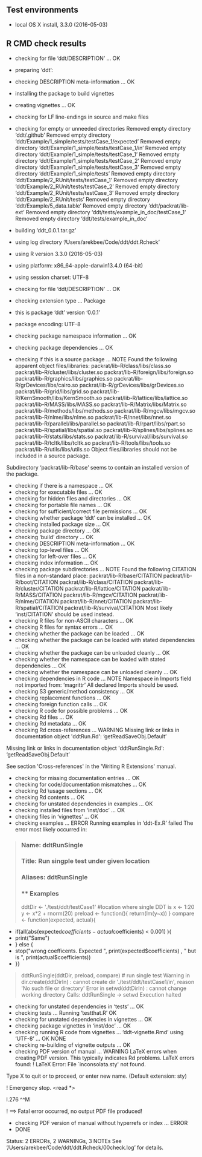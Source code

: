 ## Test environments
* local OS X install, 3.3.0 (2016-05-03)

## R CMD check results

* checking for file ‘ddt/DESCRIPTION’ ... OK
* preparing ‘ddt’:
* checking DESCRIPTION meta-information ... OK
* installing the package to build vignettes
* creating vignettes ... OK
* checking for LF line-endings in source and make files
* checking for empty or unneeded directories
Removed empty directory ‘ddt/.github’
Removed empty directory ‘ddt/Example/1_simple/tests/testCase_1/expected’
Removed empty directory ‘ddt/Example/1_simple/tests/testCase_1/in’
Removed empty directory ‘ddt/Example/1_simple/tests/testCase_1’
Removed empty directory ‘ddt/Example/1_simple/tests/testCase_2’
Removed empty directory ‘ddt/Example/1_simple/tests/testCase_3’
Removed empty directory ‘ddt/Example/1_simple/tests’
Removed empty directory ‘ddt/Example/2_RUnit/tests/testCase_1’
Removed empty directory ‘ddt/Example/2_RUnit/tests/testCase_2’
Removed empty directory ‘ddt/Example/2_RUnit/tests/testCase_3’
Removed empty directory ‘ddt/Example/2_RUnit/tests’
Removed empty directory ‘ddt/Example/5_data.table’
Removed empty directory ‘ddt/packrat/lib-ext’
Removed empty directory ‘ddt/tests/example_in_doc/testCase_1’
Removed empty directory ‘ddt/tests/example_in_doc’
* building ‘ddt_0.0.1.tar.gz’

* using log directory ‘/Users/arekbee/Code/ddt/ddt.Rcheck’
* using R version 3.3.0 (2016-05-03)
* using platform: x86_64-apple-darwin13.4.0 (64-bit)
* using session charset: UTF-8
* checking for file ‘ddt/DESCRIPTION’ ... OK
* checking extension type ... Package
* this is package ‘ddt’ version ‘0.0.1’
* package encoding: UTF-8
* checking package namespace information ... OK
* checking package dependencies ... OK
* checking if this is a source package ... NOTE
Found the following apparent object files/libraries:
  packrat/lib-R/class/libs/class.so
  packrat/lib-R/cluster/libs/cluster.so
  packrat/lib-R/foreign/libs/foreign.so
  packrat/lib-R/graphics/libs/graphics.so
  packrat/lib-R/grDevices/libs/cairo.so
  packrat/lib-R/grDevices/libs/grDevices.so
  packrat/lib-R/grid/libs/grid.so
  packrat/lib-R/KernSmooth/libs/KernSmooth.so
  packrat/lib-R/lattice/libs/lattice.so packrat/lib-R/MASS/libs/MASS.so
  packrat/lib-R/Matrix/libs/Matrix.so
  packrat/lib-R/methods/libs/methods.so packrat/lib-R/mgcv/libs/mgcv.so
  packrat/lib-R/nlme/libs/nlme.so packrat/lib-R/nnet/libs/nnet.so
  packrat/lib-R/parallel/libs/parallel.so
  packrat/lib-R/rpart/libs/rpart.so
  packrat/lib-R/spatial/libs/spatial.so
  packrat/lib-R/splines/libs/splines.so
  packrat/lib-R/stats/libs/stats.so
  packrat/lib-R/survival/libs/survival.so
  packrat/lib-R/tcltk/libs/tcltk.so packrat/lib-R/tools/libs/tools.so
  packrat/lib-R/utils/libs/utils.so
Object files/libraries should not be included in a source package.

Subdirectory ‘packrat/lib-R/base’ seems to contain an installed version of the package.
* checking if there is a namespace ... OK
* checking for executable files ... OK
* checking for hidden files and directories ... OK
* checking for portable file names ... OK
* checking for sufficient/correct file permissions ... OK
* checking whether package ‘ddt’ can be installed ... OK
* checking installed package size ... OK
* checking package directory ... OK
* checking ‘build’ directory ... OK
* checking DESCRIPTION meta-information ... OK
* checking top-level files ... OK
* checking for left-over files ... OK
* checking index information ... OK
* checking package subdirectories ... NOTE
Found the following CITATION files in a non-standard place:
  packrat/lib-R/base/CITATION
  packrat/lib-R/boot/CITATION
  packrat/lib-R/class/CITATION
  packrat/lib-R/cluster/CITATION
  packrat/lib-R/lattice/CITATION
  packrat/lib-R/MASS/CITATION
  packrat/lib-R/mgcv/CITATION
  packrat/lib-R/nlme/CITATION
  packrat/lib-R/nnet/CITATION
  packrat/lib-R/spatial/CITATION
  packrat/lib-R/survival/CITATION
Most likely ‘inst/CITATION’ should be used instead.
* checking R files for non-ASCII characters ... OK
* checking R files for syntax errors ... OK
* checking whether the package can be loaded ... OK
* checking whether the package can be loaded with stated dependencies ... OK
* checking whether the package can be unloaded cleanly ... OK
* checking whether the namespace can be loaded with stated dependencies ... OK
* checking whether the namespace can be unloaded cleanly ... OK
* checking dependencies in R code ... NOTE
Namespace in Imports field not imported from: ‘magrittr’
  All declared Imports should be used.
* checking S3 generic/method consistency ... OK
* checking replacement functions ... OK
* checking foreign function calls ... OK
* checking R code for possible problems ... OK
* checking Rd files ... OK
* checking Rd metadata ... OK
* checking Rd cross-references ... WARNING
Missing link or links in documentation object 'ddtRun.Rd':
  ‘getReadSaveObj.Default’

Missing link or links in documentation object 'ddtRunSingle.Rd':
  ‘getReadSaveObj.Default’

See section 'Cross-references' in the 'Writing R Extensions' manual.

* checking for missing documentation entries ... OK
* checking for code/documentation mismatches ... OK
* checking Rd \usage sections ... OK
* checking Rd contents ... OK
* checking for unstated dependencies in examples ... OK
* checking installed files from ‘inst/doc’ ... OK
* checking files in ‘vignettes’ ... OK
* checking examples ... ERROR
Running examples in ‘ddt-Ex.R’ failed
The error most likely occurred in:

> ### Name: ddtRunSingle
> ### Title: Run singple test under given location
> ### Aliases: ddtRunSingle
> 
> ### ** Examples
> 
> ddtDir <- './test/ddt/testCase1'  #location where single DDT is
> x <- 1:20
> y <- x*2 + rnorm(20)
> preload <- function(){ return(lm(y~x)) }
> compare <- function(expected, actual){
+  if(all(abs(expected$coefficients - actual$coefficients) < 0.001) ){
+    print("Same")
+  } else {
+    stop("wrong coefficents. Expected ", print(expected$coefficients) , " but is ",  print(actual$coefficients))
+  }}
> ddtRunSingle(ddtDir, preload, compare) # run single test
Warning in dir.create(ddtDirIn) :
  cannot create dir './test/ddt/testCase1/in', reason 'No such file or directory'
Error in setwd(ddtDirIn) : cannot change working directory
Calls: ddtRunSingle -> setwd
Execution halted
* checking for unstated dependencies in ‘tests’ ... OK
* checking tests ...
  Running ‘testthat.R’
 OK
* checking for unstated dependencies in vignettes ... OK
* checking package vignettes in ‘inst/doc’ ... OK
* checking running R code from vignettes ...
   ‘ddt-vignette.Rmd’ using ‘UTF-8’ ... OK
 NONE
* checking re-building of vignette outputs ... OK
* checking PDF version of manual ... WARNING
LaTeX errors when creating PDF version.
This typically indicates Rd problems.
LaTeX errors found:
! LaTeX Error: File `inconsolata.sty' not found.

Type X to quit or <RETURN> to proceed,
or enter new name. (Default extension: sty)

! Emergency stop.
<read *> 
         
l.276 ^^M
         
!  ==> Fatal error occurred, no output PDF file produced!
* checking PDF version of manual without hyperrefs or index ... ERROR
* DONE

Status: 2 ERRORs, 2 WARNINGs, 3 NOTEs
See
  ‘/Users/arekbee/Code/ddt/ddt.Rcheck/00check.log’
for details.